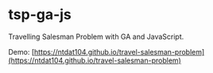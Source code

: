 # tsp-ga-js

Travelling Salesman Problem with GA and JavaScript.

Demo: [https://ntdat104.github.io/travel-salesman-problem](https://ntdat104.github.io/travel-salesman-problem)
